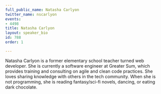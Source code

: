 ```yaml
---
full_public_name: Natasha Carlyon
twitter_name: nscarlyon
events:
- 4498
title: Natasha Carlyon
layout: speaker_bio
id: 788
order: 1

---
```

Natasha Carlyon is a former elementary school teacher turned web developer. She is currently a software engineer at Greater Sum, which provides training and consulting on agile and clean code practices. She loves sharing knowledge with others in the tech community. When she is not programming, she is reading fantasy/sci-fi novels, dancing, or eating dark chocolate.